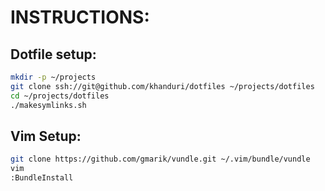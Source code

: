 # INSTRUCTIONS:

## Dotfile setup:

```bash
mkdir -p ~/projects
git clone ssh://git@github.com/khanduri/dotfiles ~/projects/dotfiles
cd ~/projects/dotfiles
./makesymlinks.sh
```

## Vim Setup:

```bash
git clone https://github.com/gmarik/vundle.git ~/.vim/bundle/vundle
vim
:BundleInstall
```





